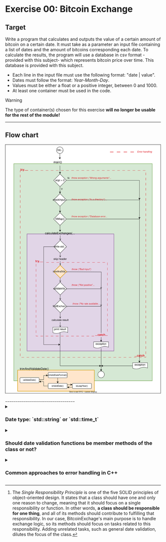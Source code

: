 # Exercise 00: Bitcoin Exchange
## Target
Write a program that calculates and outputs the value of a certain amount of bitcoin on a certain date. It must take as a parameter an input file containing a list of dates and the amount of bitcoins corresponding each date. To calculate the results, the program will use a database in csv format -provided with this subject- which represents bitcoin price over time. This database is provided with this subject.
- Each line in the input file must use the following format: "date | value".
- Dates must follow the format: *Year-Month-Day*.
- Values must be either a float or a positive integer, between 0 and 1000.
- At least one container must be used in the code.
> [!WARNING]
> The type of container(s) chosen for this exercise **will no longer be usable for the rest of the module!**
-----------------------------------
## Flow chart
<p align="center">
	<img src="assets/BitcoinExchange.svg" />
</p>
-----------------------------------
<details>
<summary><h3> Date type: `std::string` or `std::time_t` </h3></summary>

**What is std::time_t?**

`std::time_t` is an integer type representing seconds since the *epoch*, i.e., 00:00, Jan 1, 1970, UTC. It's used in C++ to represent points in time (timestamps).

In our exercise, since dates are provided as std::string (YYYY-MM-DD), we will need to convert them into std::time_t timestamps.

* **Pros of Using `std::time_t`**

    - Efficient Comparison:
        When using std::time_t, comparisons (e.g., finding the closest date) are faster than string comparisons because you're comparing integers rather than performing lexicographical comparisons on strings.

    - Built-in Date Handling:
        Converting date strings to std::time_t helps avoid errors in date comparisons, leap year handling, and other date-related complexities. The std::tm struct and related functions (mktime, strftime, etc.) can handle date arithmetic more reliably.
        For example, you can easily add days, months, or years and convert back to human-readable format when necessary.

    - Memory Efficient:
        std::time_t is smaller in size (usually 64-bit) compared to a string that could use more memory. If you have a large set of dates, this could save memory.

* **Cons of Using `std::time_t`**

    Conversion Complexity:
        You would need to convert the YYYY-MM-DD date string from your input files into a std::time_t value when inserting data into the map. This requires extra logic and may introduce complexity.
        You'll need to work with std::tm to parse the date string and use mktime() to convert it to std::time_t.

		This introduces a layer of parsing and conversion you wouldn't need if you were using strings directly.

	Loss of Readability:

		Dates stored as std::time_t are no longer human-readable. While strings like "2023-04-25" are easily understood, a std::time_t integer might not make sense at a glance.
		You would have to convert std::time_t back into a readable format whenever you want to display it.

	Limited to Date Range of std::time_t:

		std::time_t is generally based on the number of seconds since the Unix epoch (January 1, 1970). Depending on the system and whether it uses a 32-bit or 64-bit representation for std::time_t, it may not cover the full range of historical dates (e.g., before 1970 or far into the future).

When to Stick with std::string

    Simplicity: If your dataset is small and you don’t need date arithmetic, using std::string is simpler and more intuitive.
    Readability: Strings are human-readable, so debugging and printing values from the map is much easier when dates are stored as std::string.
    Fewer conversions: With strings, you avoid the overhead and complexity of converting between formats. If the program’s primary task is comparing date strings from input files, using strings might be easier.

Conclusion

    For Small Projects or Simpler Code: Storing dates as std::string is easier to implement, more intuitive, and avoids the complexity of converting between date formats.
    For Performance-Intensive Applications: If you're dealing with a large number of dates and need efficient comparisons or date arithmetic, using std::time_t can be a better choice. However, this comes with the trade-off of added complexity for conversion and a loss of readability.

Since you're writing an educational exercise, the simplicity of using std::string might be more advantageous, but if you're up for handling the conversion complexity, std::time_t is an efficient and robust solution.

</details>

<details>
<summary><h3> Should date validation functions be member methods of the class or not? </h3></summary>
Since my date validation functions don't depend on the internal state of the BitcoinExchange class, and they're useful in a more general context, the cleaner and more flexible approach is to make them non-member functions. This approach:

- Keeps the class focused on its core purpose: handling bitcoin exchange logic.
- Allows easier reusability of date validation in other parts of the program.
- Keeps the class lighter and better aligned with the *Single Responsibility Principle* (SRP) [^1].

So I have decided to place the date validation functions in separate utility files, DateUtils.hpp and DateUtils.cpp, to decouple them from the BitcoinExchange class.

[^1]: The *Single Responsibility Principle* is one of the five SOLID principles of object-oriented design. It states that a class should have one and only one reason to change, meaning that it should focus on a single responsibility or function. In other words, **a class should be responsible for one thing**, and all of its methods should contribute to fulfilling that responsibility. In our case, BitcoinExchage's main purpose is to handle exchange logic, so its methods should focus on tasks related to this responsibility. Adding unrelated tasks, such as general date validation, dilutes the focus of the class.

</details>


<details>
<summary><h3>Common approaches to error handling in C++</h3></summary>

**1. Simple error reporting (C-style error handling)**

```
	if (validateDate(valueDate) == false) {
		std::cerr << "Error: bad input => " << valueDate << std::endl;
	}
```
- This approach is typical in C or for very simple C++ programs that don't require exception handling.
- It's low-overhead but doesn't integrate well into error management strategies where control flow needs to change based on the error.

**2. Generic exception**

```
	try {
		std::ostringstream oss;

		if (validateDate(valueDate) == false) {
			oss << "Error: bad input => " << valueDate;
			throw std::runtime_error(oss.str());
		}
	} catch (const std::exception & e) {
		std::cerr << e.what() << std::endl;
	} 
```
- Note that the thrown exception is not `std::exception` but `std::runtime_error`. This is because `std::exception` is very basic and doesn't support custom error messages directly. Instead, `std::runtime_error` does allow you to pass a custom error message with the oss.str().

**3. `std::runtime_error` exception**

```
	try {
		std::ostringstream oss;

		if (validateDate(valueDate) == false) {
			oss << "Error: bad input => " << valueDate;
			throw std::runtime_error(oss.str());
		}
	} catch (const std::runtime_error & e) {
		std::cerr << e.what() << std::endl;
	} 
```

- There is a **compact and clean way** to handle exceptions without needing an extra ostringstream:

```
	try {
		if (validateDate(valueDate) == false) {
			throw std::runtime_error("Error: bad input => " + valueDate);
		}
	} catch (const std::runtime_error & e) {
		std::cerr << e.what() << std::endl;
	} 
```

**4. Custom exception** (concatenating additional info -like a variable value- to error message)

- First we need to declare the custom exception class:

```
	class BadDateException : public std::exception {
		private:
			std::string _message;	// To store the full message

		public:
			// Constructor
			BadDateException(const std::string & date);

			// Override what() method
			virtual const char* what() const throw();
	};
```

- Next define it:

```
	#include "BadDateException.hpp"

	// Constructor definition
	BadDateException::BadDateException(const std::string& date) 
		: _message("Error: bad input => " + date) {}

	// what() method definition
	const char* BadDateException::what() const throw() {
		return _message.c_str();
	}

```

- And finally throw it in the try-catch block:

```
	try {
		if (validateDate(valueDate) == false) {
			throw BadDateException(valueDate);
		}
	} catch (const std::exception & e) {
		std::cerr << e.what() << std::endl;
	} 

```

- Using custom exceptions can feel over-engineered. If the complexity of your application doesn't justify it, simpler solutions like logging or using standard exceptions (std::runtime_error) may be more appropriate. Custom exceptions shine when your system needs more granular control over errors, clear and maintainable separation of concerns, and flexibility as your project scales.

**Conclusion**

If the project is small or medium-sized, better stick to simple error messages or standard exceptions. Move to custom exceptions only when your project grows in complexity and requires more refined error handling.

</details>